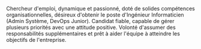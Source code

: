 
Chercheur d'emploi, dynamique et passionné, doté de solides compétences organisationnelles, désireux d'obtenir le poste d'Ingénieur Informaticien (Admin Système, DevOps Junior). 
Candidat fiable, capable de gérer plusieurs priorités avec une attitude positive.
Volonté d'assumer des responsabilités supplémentaires et prêt à aider l'équipe à atteindre les objectifs de l'entreprise.
<!--
Here are some ideas to get you started:

- 🔭 I’m currently working on ...
- 🌱 I’m currently learning ...
- 👯 I’m looking to collaborate on ...
- 🤔 I’m looking for help with ...
- 💬 Ask me about ...
- 📫 How to reach me: ...
- 😄 Pronouns: ...
- ⚡ Fun fact: ...
-->
